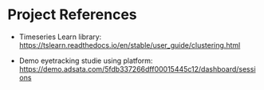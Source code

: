 # Project References 

- Timeseries Learn library: https://tslearn.readthedocs.io/en/stable/user_guide/clustering.html

- Demo eyetracking studie using platform: https://demo.adsata.com/5fdb337266dff00015445c12/dashboard/sessions
